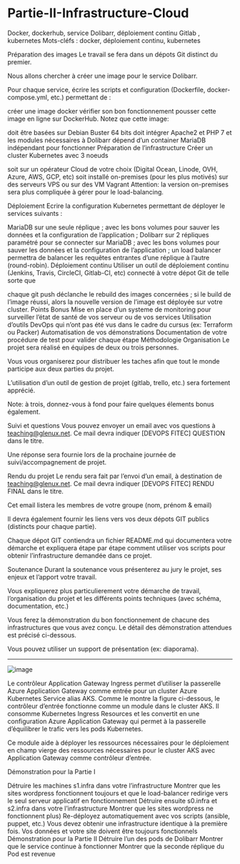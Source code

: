 # Partie-II-Infrastructure-Cloud
Docker, dockerhub, service Dolibarr, déploiement continu Gitlab , kubernetes
Mots-cléfs : docker, déploiement continu, kubernetes

Préparation des images
Le travail se fera dans un dépots Git distinct du premier.

Nous allons chercher à créer une image pour le service Dolibarr.

Pour chaque service, écrire les scripts et configuration (Dockerfile, docker-compose.yml, etc.) permettant de :

créer une image docker
vérifier son bon fonctionnement
pousser cette image en ligne sur DockerHub.
Notez que cette image:

doit être basées sur Debian Buster 64 bits
doit intégrer Apache2 et PHP 7 et les modules nécessaires à Dolibarr
dépend d’un container MariaDB indépendant pour fonctionner
Préparation de l’infrastructure
Créer un cluster Kubernetes avec 3 noeuds

soit sur un opérateur Cloud de votre choix (Digital Ocean, Linode, OVH, Azure, AWS, GCP, etc)
soit installé on-premises (pour les plus motivés)
sur des serveurs VPS
ou sur des VM Vagrant
Attention: la version on-premises sera plus compliquée à gérer pour le load-balancing.

Déploiement
Ecrire la configuration Kubernetes permettant de déployer le services suivants :

MariaDB
sur une seule réplique ;
avec les bons volumes pour sauver les données et la configuration de l’application ;
Dolibarr
sur 2 répliques
paramétré pour se connecter sur MariaDB ;
avec les bons volumes pour sauver les données et la configuration de l’application ;
un load balancer permettra de balancer les requêtes entrantes d’une réplique à l’autre (round-robin).
Déploiement continu
Utiliser un outil de déploiement continu (Jenkins, Travis, CircleCI, Gitlab-CI, etc) connecté à votre dépot Git de telle sorte que

chaque git push déclanche le rebuild des images concernées ;
si le build de l’image réussi, alors la nouvelle version de l’image est déployée sur votre cluster.
Points Bonus
Mise en place d’un systeme de monitoring pour surveiller l’état de santé de vos serveur ou de vos services
Utilisation d’outils DevOps qui n’ont pas été vus dans le cadre du cursus (ex: Terraform ou Packer)
Automatisation de vos démonstrations
Documentation de votre procédure de test pour valider chaque étape
Méthodologie
Organisation
Le projet sera réalisé en équipes de deux ou trois personnes.

Vous vous organiserez pour distribuer les taches afin que tout le monde participe aux deux parties du projet.

L’utilisation d’un outil de gestion de projet (gitlab, trello, etc.) sera fortement apprécié.

Note: à trois, donnez-vous à fond pour faire quelques élements bonus également.

Suivi et questions
Vous pouvez envoyer un email avec vos questions à teaching@glenux.net. Ce mail devra indiquer [DEVOPS FITEC] QUESTION dans le titre.

Une réponse sera fournie lors de la prochaine journée de suivi/accompagnement de projet.

Rendu du projet
Le rendu sera fait par l’envoi d’un email, à destination de teaching@glenux.net. Ce mail devra indiquer [DEVOPS FITEC] RENDU FINAL dans le titre.

Cet email listera les membres de votre groupe (nom, prénom & email)

Il devra également fournir les liens vers vos deux dépots GIT publics (distincts pour chaque partie).

Chaque dépot GIT contiendra un fichier README.md qui documentera votre démarche et expliquera étape par étape comment utiliser vos scripts pour obtenir l’infrastructure demandée dans ce projet.

Soutenance
Durant la soutenance vous présenterez au jury le projet, ses enjeux et l’apport votre travail.

Vous expliquerez plus particulierement votre démarche de travail, l’organisation du projet et les différents points techniques (avec schéma, documentation, etc.)

Vous ferez la démonstration du bon fonctionnement de chacune des infrastructures que vous avez conçu. Le détail des démonstration attendues est précisé ci-dessous.

Vous pouvez utiliser un support de présentation (ex: diaporama).

-----------------------------------------------------

![image](https://user-images.githubusercontent.com/71215691/136080553-316eefc9-2b57-4c4d-aa4c-019d70759b6f.png)

Le contrôleur Application Gateway Ingress permet d’utiliser la passerelle Azure Application Gateway comme entrée pour un cluster Azure Kubernetes Service alias AKS. Comme le montre la figure ci-dessous, le contrôleur d’entrée fonctionne comme un module dans le cluster AKS. Il consomme Kubernetes Ingress Resources et les convertit en une configuration Azure Application Gateway qui permet à la passerelle d’équilibrer le trafic vers les pods Kubernetes.

Ce module aide à déployer les ressources nécessaires pour le déploiement en champ vierge des ressources nécessaires pour le cluster AKS avec Application Gateway comme contrôleur d’entrée.

Démonstration pour la Partie I

Détruire les machines s1.infra dans votre l’infrastructure
Montrer que les sites wordpress fonctionnent toujours et que le load-balancer redirige vers le seul serveur applicatif en fonctionnement
Détruire ensuite s0.infra et s2.infra dans votre l’infrastructure
Montrer que les sites wordpress ne fonctionnent plus)
Re-déployez automatiquement avec vos scripts (ansible, puppet, etc.)
Vous devez obtenir une infrastructure identique à la première fois.
Vos données et votre site doivent être toujours fonctionnels
Démonstration pour la Partie II
Détruire l’un des pods de Dolibarr
Montrer que le service continue à fonctionner
Montrer que la seconde réplique du Pod est revenue
